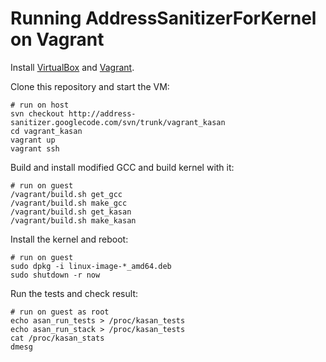 # Running AddressSanitizerForKernel on Vagrant #

Install [VirtualBox](https://www.virtualbox.org/) and [Vagrant](https://www.vagrantup.com/).

Clone this repository and start the VM:
```
# run on host
svn checkout http://address-sanitizer.googlecode.com/svn/trunk/vagrant_kasan
cd vagrant_kasan
vagrant up
vagrant ssh
```

Build and install modified GCC and build kernel with it:
```
# run on guest
/vagrant/build.sh get_gcc
/vagrant/build.sh make_gcc
/vagrant/build.sh get_kasan
/vagrant/build.sh make_kasan
```

Install the kernel and reboot:
```
# run on guest
sudo dpkg -i linux-image-*_amd64.deb
sudo shutdown -r now
```

Run the tests and check result:
```
# run on guest as root
echo asan_run_tests > /proc/kasan_tests
echo asan_run_stack > /proc/kasan_tests
cat /proc/kasan_stats
dmesg
```